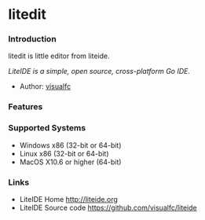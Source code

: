 litedit
=========

### Introduction

litedit is little editor from liteide.

_LiteIDE is a simple, open source, cross-platform Go IDE._

* Author: [visualfc](mailto:visualfc@gmail.com)

### Features

### Supported Systems
* Windows x86 (32-bit or 64-bit)
* Linux x86 (32-bit or 64-bit)
* MacOS X10.6 or higher (64-bit)

### Links
* LiteIDE Home
<http://liteide.org>
* LiteIDE Source code
<https://github.com/visualfc/liteide>
